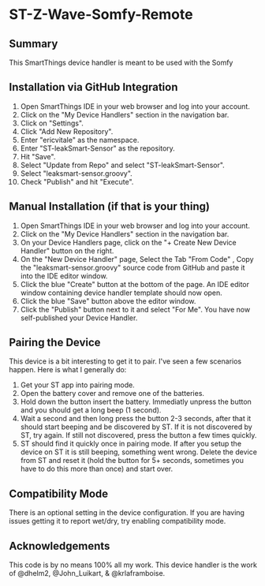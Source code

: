 # ST-Z-Wave-Somfy-Remote

## Summary
This SmartThings device handler is meant to be used with the Somfy 

## Installation via GitHub Integration
1. Open SmartThings IDE in your web browser and log into your account.
2. Click on the "My Device Handlers" section in the navigation bar.
3. Click on "Settings".
4. Click "Add New Repository".
5. Enter "ericvitale" as the namespace.
6. Enter "ST-leakSmart-Sensor" as the repository.
7. Hit "Save".
8. Select "Update from Repo" and select "ST-leakSmart-Sensor".
9. Select "leaksmart-sensor.groovy".
10. Check "Publish" and hit "Execute".

## Manual Installation (if that is your thing)
1. Open SmartThings IDE in your web browser and log into your account.
2. Click on the "My Device Handlers" section in the navigation bar.
3. On your Device Handlers page, click on the "+ Create New Device Handler" button on the right.
4. On the "New Device Handler" page, Select the Tab "From Code" , Copy the "leaksmart-sensor.groovy" source code from GitHub and paste it into the IDE editor window.
5. Click the blue "Create" button at the bottom of the page. An IDE editor window containing device handler template should now open.
6. Click the blue "Save" button above the editor window.
7. Click the "Publish" button next to it and select "For Me". You have now self-published your Device Handler.

## Pairing the Device
This device is a bit interesting to get it to pair. I've seen a few scenarios happen. Here is what I generally do:
1. Get your ST app into pairing mode.
2. Open the battery cover and remove one of the batteries.
3. Hold down the button insert the battery. Immediatly unpress the button and you should get a long beep (1 second).
4. Wait a second and then long press the button 2-3 seconds, after that it should start beeping and be discovered by ST. If it is not discovered by ST, try again. If still not discovered, press the button a few times quickly. 
5. ST should find it quickly once in pairing mode. If after you setup the device on ST it is still beeping, something went wrong. Delete the device from ST and reset it (hold the button for 5+ seconds, sometimes you have to do this more than once) and start over.
 
## Compatibility Mode
There is an optional setting in the device configuration. If you are having issues getting it to report wet/dry, try enabling compatibility mode.


## Acknowledgements
This code is by no means 100% all my work. This device handler is the work of @dhelm2, @John_Luikart, & @krlaframboise.
